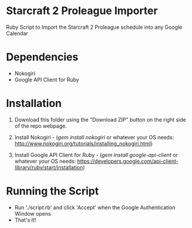# Starcraft 2 Proleague Importer
Ruby Script to Import the Starcraft 2 Proleague schedule into any Google Calendar

# Dependencies
- Nokogiri
- Google API Client for Ruby

# Installation

1. Download this folder using the "Download ZIP" button on the right side of the repo webpage.

2. Install Nokogiri - 
(*gem install nokogiri* or whatever your OS needs: http://www.nokogiri.org/tutorials/installing_nokogiri.html)

3. Install Google API Client for Ruby - 
(*gem install google-api-client* or whatever your OS needs:
https://developers.google.com/api-client-library/ruby/start/installation)

# Running the Script
- Run './script.rb' and click 'Accept' when the Google Authentication Window opens
- That's It!
